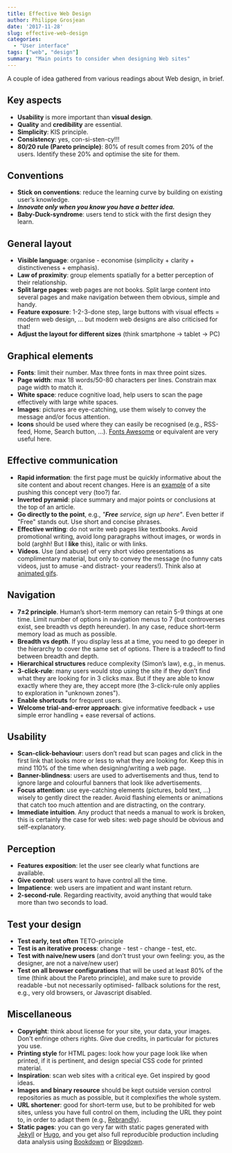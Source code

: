 ```yaml
---
title: Effective Web Design
author: Philippe Grosjean
date: '2017-11-28'
slug: effective-web-design
categories:
  - "User interface"
tags: ["web", "design"]
summary: "Main points to consider when designing Web sites"
---
```


A couple of idea gathered from various readings about Web design, in brief.

## Key aspects

- **Usability** is more important than **visual design**.
- **Quality** and **credibility** are essential.
- **Simplicity**: KIS principle.
- **Consistency**: yes, con-si-sten-cy!!!
- **80/20 rule (Pareto principle)**: 80% of result comes from 20% of the users. Identify these 20% and optimise the site for them.

## Conventions

- **Stick on conventions**: reduce the learning curve by building on existing user’s knowledge.
- _**Innovate only when you know you have a better idea.**_
- **Baby-Duck-syndrome**: users tend to stick with the first design they learn.

## General layout

- **Visible language**: organise - economise (simplicity + clarity + distinctiveness + emphasis). 
- **Law of proximity**: group elements spatially for a better perception of their relationship.
- **Split large pages**: web pages are not books. Split large content into several pages and make navigation between them obvious, simple and handy.
- **Feature exposure**: 1-2-3-done step, large buttons with visual effects = modern web design, … but modern web designs are also criticised for that!
- **Adjust the layout for different sizes** (think smartphone -> tablet -> PC)

## Graphical elements

- **Fonts**: limit their number. Max three fonts in max three point sizes.
- **Page width**: max 18 words/50-80 characters per lines. Constrain max page width to match it.
- **White space**: reduce cognitive load, help users to scan the page effectively with large white spaces.
- **Images**: pictures are eye-catching, use them wisely to convey the message and/or focus attention.
- **Icons** should be used where they can easily be recognised (e.g., RSS-feed, Home, Search button, …). [Fonts Awesome](http://fontawesome.io) or equivalent are very useful here.

## Effective communication

- **Rapid information**: the first page must be quickly informative about the site content and about recent changes. Here is an [example](http://themes.laborator.co/#theme=kalium) of a site pushing this concept very (too?) far.
- **Inverted pyramid**: place summary and major points or conclusions at the top of an article.
- **Go directly to the point**, e.g., *"**Free** service, sign up here"*. Even better if "Free" stands out. Use short and concise phrases.
- **Effective writing**: do not write web pages like textbooks. Avoid promotional writing, avoid long paragraphs without images, or words in bold (arghh! But I **like** this), italic or with links.
- **Videos**. Use (and abuse) of very short video presentations as complimentary material, but only to convey the message (no funny cats videos, just to amuse -and distract- your readers!). Think also at [animated gifs](https://giphy.com).

## Navigation

- **7±2 principle**. Human’s short-term memory can retain 5-9 things at one time. Limit number of options in navigation menus to 7 (but controverses exist, see breadth vs depth hereunder). In any case, reduce short-term memory load as much as possible.
- **Breadth vs depth**. If you display less at a time, you need to go deeper in the hierarchy to cover the same set of options. There is a tradeoff to find between breadth and depth.
- **Hierarchical structures** reduce complexity (Simon’s law), e.g., in menus.
- **3-click-rule**: many users would stop using the site if they don’t find what they are looking for in 3 clicks max. But if they are able to know exactly where they are, they accept more (the 3-click-rule only applies to exploration in "unknown zones").
- **Enable shortcuts** for frequent users.
- **Welcome trial-and-error approach**: give informative feedback + use simple error handling + ease reversal of actions.

## Usability

- **Scan-click-behaviour**: users don’t read but scan pages and click in the first link that looks more or less to what they are looking for. Keep this in mind 110% of the time when designing/writing a web page.
- **Banner-blindness**: users are used to advertisements and thus, tend to ignore large and colourful banners that look like advertisements.
- **Focus attention**: use eye-catching elements (pictures, bold text, …) wisely to gently direct the reader. Avoid flashing elements or animations that catch too much attention and are distracting, on the contrary.
- **Immediate intuition**. Any product that needs a manual to work is broken, this is certainly the case for web sites: web page should be obvious and self-explanatory.

## Perception

- **Features exposition**: let the user see clearly what functions are available.
- **Give control**: users want to have control all the time.
- **Impatience**: web users are impatient and want instant return.
- **2-second-rule**. Regarding reactivity, avoid anything that would take more than two seconds to load.

## Test your design

- **Test early, test often** TETO-principle
- **Test is an iterative process**: change - test - change - test, etc.
- **Test with naive/new users** (and don’t trust your own feeling: you, as the designer, are not a naive/new user)
- **Test on all browser configurations** that will be used at least 80% of the time (think about the Pareto principle), and make sure to provide readable -but not necessarily optimised- fallback solutions for the rest, e.g., very old browsers, or Javascript disabled.

## Miscellaneous

- **Copyright**: think about license for your site, your data, your images. Don't enfringe others rights. Give due credits, in particular for pictures you use.
- **Printing style** for HTML pages: look how your page look like when printed, if it is pertinent, and design special CSS code for printed material.
- **Inspiration**: scan web sites with a critical eye. Get inspired by good ideas.
- **Images and binary resource** should be kept outside version control repositories as much as possible, but it complexifies the whole system.
- **URL shortener**: good for short-term use, but to be prohibited for web sites, unless you have full control on them, including the URL they point to, in order to adapt them (e.g., [Rebrandly](http://www.rebrandly.com)).
- **Static pages**: you can go very far with static pages generated with [Jekyll](https://jekyllrb.com) or [Hugo](https://gohugo.io), and you get also full reproducible production including data analysis using [Bookdown](https://bookdown.org/yihui/bookdown/) or [Blogdown](https://bookdown.org/yihui/blogdown/).
<!--stackedit_data:
eyJoaXN0b3J5IjpbMTczMDc4MjE0NF19
-->